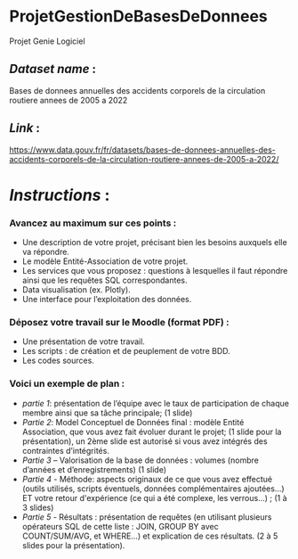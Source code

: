 # ProjetGestionDeBasesDeDonnees
Projet Genie Logiciel 

## *Dataset name* : 
  Bases de donnees annuelles des accidents corporels de la circulation routiere annees de 2005 a 2022
  
## *Link* :
  https://www.data.gouv.fr/fr/datasets/bases-de-donnees-annuelles-des-accidents-corporels-de-la-circulation-routiere-annees-de-2005-a-2022/

# *Instructions* :
### Avancez au maximum sur ces points :
- Une description de votre projet, précisant bien les besoins auxquels elle va répondre.
- Le modèle Entité-Association de votre projet.
- Les services que vous proposez : questions à lesquelles il faut répondre ainsi que les requêtes SQL correspondantes.
- Data visualisation (ex. Plotly).
- Une interface pour l’exploitation des données.
  
### Déposez votre travail sur le Moodle (format PDF) :
- Une présentation de votre travail.
- Les scripts : de création et de peuplement de votre BDD.
- Les codes sources.
  
### Voici un exemple de plan :
- *partie 1*: présentation de l’équipe avec le taux de participation de chaque membre ainsi que sa tâche principale; (1 slide)
- *Partie 2*: Model Conceptuel de Données final : modèle Entité Association, que vous avez fait évoluer durant le projet; (1 slide pour la présentation), un 2ème slide est autorisé si vous avez intégrés des contraintes d’intégrités.
- *Partie 3* – Valorisation de la base de données : volumes (nombre d’années et d’enregistrements) (1 slide)
- *Partie 4* - Méthode: aspects originaux de ce que vous avez effectué (outils utilisés, scripts éventuels, données complémentaires ajoutées...) ET votre retour d'expérience (ce qui a été complexe, les verrous...) ; (1 à 3 slides)
- *Partie 5* - Résultats : présentation de requêtes (en utilisant plusieurs opérateurs SQL de cette liste : JOIN, GROUP BY avec COUNT/SUM/AVG, et WHERE…) et explication de ces résultats. (2 à 5 slides pour la présentation).
